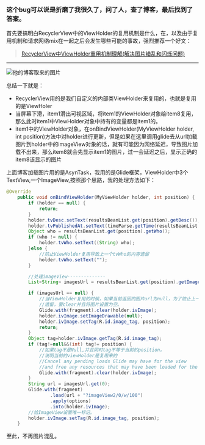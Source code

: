 
### 这个bug可以说是折磨了我很久了，问了人，查了博客，最后找到了答案。
首先要搞明白RecyclerView中的ViewHolder的复用机制是什么，在，以及由于复用机制和请求网络mix在一起之后会发生哪些可能的事故，强烈推荐一个好文：
>[RecyclerView中ViewHolder重用机制理解(解决图片错乱和闪烁问题)](http://blog.csdn.net/xyq046463/article/details/51800095)
---
![他的博客取来的图片](https://upload-images.jianshu.io/upload_images/7177220-043486f24787a3e7.jpg?imageMogr2/auto-orient/strip%7CimageView2/2/w/1240)

总结一下就是：
* RecyclerView用的是我们自定义的内部类ViewHolder来复用的，也就是复用的是ViewHoler
* 当屏幕下滑，item1滑出可视区域，将item1的ViewHolder对象给item8复用，那么此时item1中ViewHolder对象中持有的变量都是item1的。
* item1中的ViewHolder对象，在onBindViewHolder(MyViewHolder holder, int position)方法中对holder进行更新，但是如果在这里调用glide去从url加载图片到holder中的imageView对象的话，就有可能因为网络延迟，导致图片加载不出来，那么item8就会先显示item1的图片，过一会延迟之后，显示正确的item8该显示的图片

上面博客加载图片用的是AsynTask，我用的是Glide框架，ViewHolder中3个TextView,一个ImageView,按照那个思路，我的处理方法如下：
``` java
@Override
    public void onBindViewHolder(MyViewHolder holder, int position) {
        if (holder == null) {
            return;
        }
        holder.tvDesc.setText(resultsBeanList.get(position).getDesc());
        holder.tvPublishedAt.setText(timeParse.getTime(resultsBeanList.get(position).getPublishedAt()));
        Object who = resultsBeanList.get(position).getWho();
        if (who != null) {
            holder.tvWho.setText((String) who);
        }else {
            //防止ViewHolder复用导致上一个tvWho的内容遗留
            holder.tvWho.setText("");
        }

        //处理imageView--------------
        List<String> imagesUrl = resultsBeanList.get(position).getImages();

        if (imagesUrl == null) {
            //当ViewHolder复用的时候，如果当前返回的图片url为null，为了防止上一个复用的viewHolder图片
            //遗留，要clear并且将图片设置为空。
            Glide.with(fragment).clear(holder.ivImage);
            holder.ivImage.setImageDrawable(null);
            holder.ivImage.setTag(R.id.image_tag, position);
            return;
        }
        Object tag=holder.ivImage.getTag(R.id.image_tag);
        if (tag!=null&&(int) tag!= position) {
            //如果tag不是Null,并且同时tag不等于当前的position。
            //说明当前的viewHolder是复用来的
            //Cancel any pending loads Glide may have for the view
            //and free any resources that may have been loaded for the view.
            Glide.with(fragment).clear(holder.ivImage);
        }
        String url = imagesUrl.get(0);
        Glide.with(fragment)
                .load(url + "?imageView2/0/w/100")
                .apply(options)
                .into(holder.ivImage);
        //给ImageView设置唯一标记。
        holder.ivImage.setTag(R.id.image_tag, position);
    }
```
至此，不再图片混乱。
